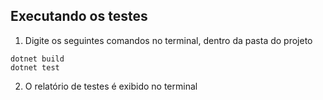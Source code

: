 ## Executando os testes

1. Digite os seguintes comandos no terminal, dentro da pasta do projeto
```
dotnet build
dotnet test
```

2. O relatório de testes é exibido no terminal